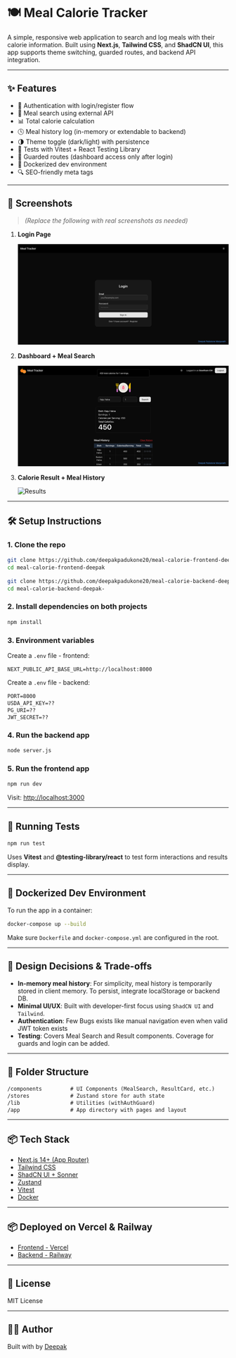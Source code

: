 # 🍽️ Meal Calorie Tracker

A simple, responsive web application to search and log meals with their calorie information. Built using **Next.js**, **Tailwind CSS**, and **ShadCN UI**, this app supports theme switching, guarded routes, and backend API integration.

---

## ✨ Features

- 🔐 Authentication with login/register flow
- 🔎 Meal search using external API
- 📊 Total calorie calculation
- 🕓 Meal history log (in-memory or extendable to backend)
- 🌗 Theme toggle (dark/light) with persistence
- 🧪 Tests with Vitest + React Testing Library
- 🚫 Guarded routes (dashboard access only after login)
- 🐳 Dockerized dev environment
- 🔍 SEO-friendly meta tags

---

## 📸 Screenshots

> _(Replace the following with real screenshots as needed)_

1. **Login Page**

   ![Login Page](./public/screenshots/login.png)

2. **Dashboard + Meal Search**

   ![Dashboard](./public/screenshots/dashboard.png)

3. **Calorie Result + Meal History**

   ![Results](./public/screenshots/results.png)

---

## 🛠️ Setup Instructions

### 1. Clone the repo

```bash
git clone https://github.com/deepakpadukone20/meal-calorie-frontend-deepak.git
cd meal-calorie-frontend-deepak
```

```bash
git clone https://github.com/deepakpadukone20/meal-calorie-backend-deepak-.git
cd meal-calorie-backend-deepak-
```

### 2. Install dependencies on both projects

```bash
npm install
```

### 3. Environment variables

Create a `.env` file - frontend:

```env
NEXT_PUBLIC_API_BASE_URL=http://localhost:8000
```
Create a `.env` file - backend:

```env
PORT=8000
USDA_API_KEY=??
PG_URI=??
JWT_SECRET=??
```

### 4. Run the backend app

```bash
node server.js
```
### 5. Run the frontend app

```bash
npm run dev
```

Visit: [http://localhost:3000](http://localhost:3000)

---

## 🧪 Running Tests

```bash
npm run test
```

Uses **Vitest** and **@testing-library/react** to test form interactions and results display.

---

## 🐳 Dockerized Dev Environment

To run the app in a container:

```bash
docker-compose up --build
```

Make sure `Dockerfile` and `docker-compose.yml` are configured in the root.

---

## 🧠 Design Decisions & Trade-offs

- **In-memory meal history**: For simplicity, meal history is temporarily stored in client memory. To persist, integrate localStorage or backend DB.
- **Minimal UI/UX**: Built with developer-first focus using `ShadCN UI` and `Tailwind`.
- **Authentication**: Few Bugs exists like manual navigation even when valid JWT token exists
- **Testing**: Covers Meal Search and Result components. Coverage for guards and login can be added.

---

## 📁 Folder Structure

```
/components         # UI Components (MealSearch, ResultCard, etc.)
/stores             # Zustand store for auth state
/lib                # Utilities (withAuthGuard)
/app                # App directory with pages and layout
```

---

## 📦 Tech Stack

- [Next.js 14+ (App Router)](https://nextjs.org)
- [Tailwind CSS](https://tailwindcss.com)
- [ShadCN UI + Sonner](https://ui.shadcn.com)
- [Zustand](https://zustand-demo.pmnd.rs/)
- [Vitest](https://vitest.dev)
- [Docker](https://www.docker.com)

---
## 📦 Deployed on Vercel & Railway

- [Frontend - Vercel](https://meal-calorie-frontend-deepak.vercel.app/)
- [Backend - Railway](https://meal-calorie-backend-deepak-production.up.railway.app/)

---
## 📜 License

MIT License

---

## 👨‍💻 Author

Built with by [Deepak](https://www.deepakpadukone.com)



